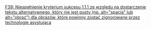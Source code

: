 [F39: Niespełnienie kryterium sukcesu 1.1.1 ze względu na dostarczenie tekstu alternatywnego, który nie jest pusty (np. alt=\"spacja\" lub alt=\"obraz\") dla obrazów, które powinny zostać zignorowane przez technologię asystującą](https://www.w3.org/TR/WCAG20-TECHS/F39.html)